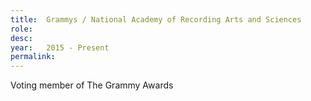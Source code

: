 ```yaml
---
title:  Grammys / National Academy of Recording Arts and Sciences
role:   
desc:   
year:   2015 - Present
permalink:
---
```

Voting member of The Grammy Awards

